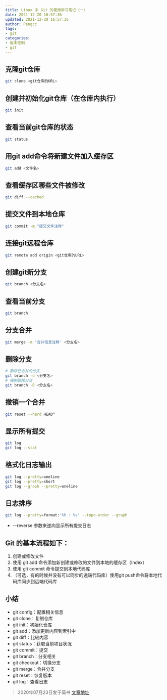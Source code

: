 ```yaml
---
title: Linux 中 Git 的使用学习笔记（一）
date: 2021-12-20 16:57:36
updated: 2021-12-20 16:57:36
author: Pengcc
tags:
- git
categories:
- 版本控制
- git
---
```

## 克隆git仓库

``` bash
git clone <git仓库的URL>
```

## 创建并初始化git仓库（在仓库内执行）  

``` bash
git init
```

## 查看当前git仓库的状态

``` bash
git status
```

## 用git add命令将新建文件加入缓存区

``` bash
git add <文件名>
```

## 查看缓存区哪些文件被修改

``` bash
git diff --cached
```

## 提交文件到本地仓库

``` bash
git commit -m "提交文件注释"
```

## 连接git远程仓库

``` bash
git remote add origin <git仓库的URL>
```

## 创建git新分支

``` bash
git branch <分支名>
```

## 查看当前分支

``` bash
git branch
```

## 分支合并

``` bash
git merge -m '合并信息注释' <分支名>
```

## 删除分支

``` bash
# 删除已合并的分支
git branch -d <分支名>
# 强制删除分支
git branch -D <分支名>
```

## 撤销一个合并

``` bash
git reset --hard HEAD^
```

## 显示所有提交

``` bash
git log
git log --stat
```

## 格式化日志输出

``` bash
git log --pretty=oneline
git log --pretty=short
git log --graph --pretty=oneline
```

## 日志排序

``` bash
git log --pretty=format:'%h : %s' --topo-order --graph
```

- --reverse 参数来逆向显示所有提交日志  

## Git 的基本流程如下：  

1. 创建或修改文件
2. 使用 git add 命令添加新创建或修改的文件到本地的缓存区（Index）
3. 使用 git commit 命令提交到本地代码库
4. （可选，有的时候并没有可以同步的远端代码库）使用git push命令将本地代码库同步到远端代码库

## 小结

- git config：配置相关信息
- git clone：复制仓库
- git init：初始化仓库
- git add：添加更新内容到索引中
- git diff：比较内容
- git status：获取当前项目状况
- git commit：提交
- git branch：分支相关
- git checkout：切换分支
- git merge：合并分支
- git reset：恢复版本
- git log：查看日志  



> 2020年07月23日发于简书 [文章地址](https://www.jianshu.com/p/f86b68244eb3)